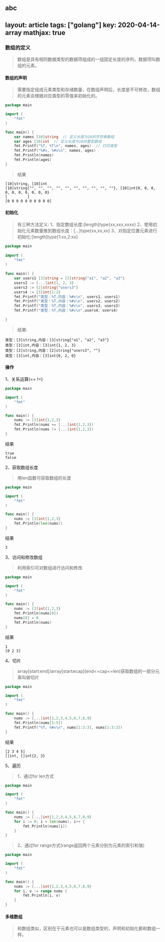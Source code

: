 abc
---
layout: article
tags: ["golang"]
key: 2020-04-14-array
mathjax: true
---
<!--more-->

### 数组的定义

> 数组是具有相同数据类型的数据项组成的一组固定长度的序列，数据项叫数组的元素。 

#### 数组的声明

> 需要指定组成元素类型和存储数量，在数组声明后，长度是不可修改，数组的元素会根据对应类型的零值来初始化的。

```go
package main

import (
    "fmt"
)

func main() {
    var names [10]string  // 定义长度为10的字符串数组
    var ages [10]int  // 定义长度为10的整型数组
    fmt.Printf("%T, %T\n", names, ages)  // 打印类型
    fmt.Printf("%#v, %#v\n", names, ages) 
    fmt.Println(names)
    fmt.Println(ages)
}
```
> 结果

    [10]string, [10]int
    [10]string{"", "", "", "", "", "", "", "", "", ""}, [10]int{0, 0, 0, 0, 0, 0, 0, 0, 0, 0}
    [         ]
    [0 0 0 0 0 0 0 0 0 0]
    
    
#### 初始化

> 有三种方法定义:
> 1、指定数组长度:[length]type{xx,xxx,xxxx}
> 2、使用初始化元素数量推到数组长度：[...]type{xx,xx,xx}
> 3、对指定位置元素进行初始化:[length]type{1:xx,2:xx}

```go
package main
    
import (
    "fmt"
)
    
func main() {
    var users1 [3]string = [3]string{"a1", "a2", "a3"}
    users2 := [...]int{1, 2, 3}
    users3 := [2]string{"users3"}
    users4 := [3]int{1:2}
    fmt.Printf("类型：%T,内容：%#v\n", users1, users1)
    fmt.Printf("类型：%T,内容：%#v\n", users2, users2)
    fmt.Printf("类型：%T,内容：%#v\n", users3, users3)
    fmt.Printf("类型：%T,内容：%#v\n",users4, users4)
    
}
```
> 结果:

    类型：[3]string,内容：[3]string{"a1", "a2", "a3"}
    类型：[3]int,内容：[3]int{1, 2, 3}
    类型：[2]string,内容：[2]string{"users3", ""}
    类型：[3]int,内容：[3]int{0, 2, 0}
#### 操作

1、关系运算(== !=)

```go
package main

import (
    "fmt"
)

func main() {
    nums := [3]int{1,2,3}
    fmt.Println(nums == [...]int{1,2,3})
    fmt.Println(nums != [...]int{1,2,3})
}
```
结果

    true
    false

2、获取数组长度
> 用len函数可获取数组的长度

```go
package main

import (
    "fmt"
)

func main() {
    nums := [3]int{1,2,3}
    fmt.Println(len(nums))
}
```
结果

    3

3、访问和修改数组

> 利用索引可对数组进行访问和修改

```go
package main

import (
    "fmt"
)

func main() {
    nums := [3]int{1,2,3}
    fmt.Println(nums[0])
    nums[0] = 0
    fmt.Println(nums)
}
```

结果

    1
    [0 2 3]

    
4、切片

> array[start:end]/array[start:end:cap]\(end<=cap<=len\)获取数组的一部分元素叫做切片

```go
package main

import (
    "fmt"
)

func main() {
    nums := [...]int{1,2,3,4,5,6,7,8,9}
    fmt.Println(nums[1:5])
    fmt.Printf("%T, %#v\n", nums[1:3:3], nums[1:3:3])
}
```
结果

    [2 3 4 5]
    []int, []int{2, 3}

5、遍历

> 1、通过for len方式

```go
package main

import (
    "fmt"
)

func main() {
    nums := [...]int{1,2,3,4,5,6,7,8,9}
    for i := 0; i < len(nums); i++ {
        fmt.Println(nums[i])
    }
}
```
> 2、通过for range方式(range返回两个元素分别为元素的索引和值)

```go
package main

import (
    "fmt"
)

func main() {
    nums := [...]int{1,2,3,4,5,6,7,8,9}
    for i, v := range nums {
        fmt.Println(i, v)
    }
}
```

#### 多维数组

> 和数组类似，区别在于元素也可以是数组类型的，声明和初始化都和数组一样。

